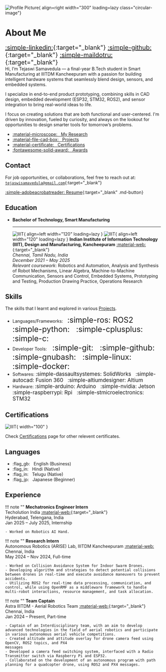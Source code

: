 <style>
    .circular-image {
      border-radius: 50%;
      object-fit: cover;
    }
  </style>

![Profile Picture](assets/images/image.jpeg){ align=right width="300" loading=lazy class="circular-image"}

# **About Me**
<span style="font-size:20px;"> [:simple-linkedin:](https://www.linkedin.com/in/tejaswisamavedula/){:target="_blank"} 
[:simple-github:](https://github.com/tejaswisam){:target="_blank"} [:simple-maildotru:](mailto:tejaswisamavedula@gmail.com){:target="_blank"}
</span>
<br>
Hi, I’m Tejaswi Samavedula — a final-year B.Tech student in Smart Manufacturing at IIITDM Kancheepuram with a passion for building intelligent hardware systems that seamlessly blend design, sensors, and embedded systems. 

I specialize in end-to-end product prototyping, combining skills in CAD design, embedded development (ESP32, STM32, ROS2), and sensor integration to bring real-world ideas to life.

I focus on creating solutions that are both functional and user-centered. I'm driven by innovation, fueled by curiosity, and always on the lookout for opportunities to design smarter tools for tomorrow’s problems.

<div class="grid cards" markdown>

- [:material-microscope: &nbsp; My Research](research/index.md)
- [:material-file-cad-box: &nbsp; Projects](projects/index.md)
- [:material-certificate: &nbsp; Certifications](certifications/index.md)
- [:fontawesome-solid-award: &nbsp; Awards](awards/index.md)

</div>

## Contact

For job opportunities, or collaborations, feel free to reach out at: [`tejaswisamavedula@gmail.com`](mailto:tejaswisamavedula@gmail.com){:target="_blank"}

[:simple-adobeacrobatreader: Resume](https://drive.google.com/file/d/18lmua5U4lJaFE4kJ-WC0IggoODxIKAZR/view?usp=sharing){:target="_blank" .md-button}

## Education
<div class="grid cards" markdown>

-   **Bachelor of Technology, Smart Manufacturing**

    ---

    ![IIIT](assets/images/Insignia.png#only-light){ align=left width="120" loading=lazy }
    ![IIIT](assets/images/Insignia_W.png#only-dark){ align=left width="120" loading=lazy }
    **Indian Institute of Information Technology (IIIT), Design and Manufacturing, Kancheepuram** [:material-web:](https://www.iiitdm.ac.in/){:target="_blank"}
    <br>
    *Chennai, Tamil Nadu, India*
    <br>
    *December 2021 – May 2025*
    <br>
    *Relevant coursework*: Robotics and Automation, Analysis and Synthesis of Robot Mechanisms, Linear Algebra, Machine-to-Machine Communication, Sensors and Control, Embedded Systems, Prototyping and Testing, Production Drawing Practice, Operations Research

</div>

## Skills
The skills that I learnt and explored in various [Projects](projects/index.md).

<div class="grid cards" markdown>

- Languages/Frameworks:<span style="font-size:25px;">&nbsp; :simple-ros: ROS2 &nbsp; :simple-python: &nbsp; :simple-cplusplus: &nbsp; :simple-c:</span>
- Developer Tools: <span style="font-size:25px;"> &nbsp; :simple-git: &nbsp; :simple-github: &nbsp; :simple-gnubash: &nbsp; :simple-linux: &nbsp; :simple-docker:</span>
- Softwares: <span style="font-size:17px;"> :simple-dassaultsystemes: SolidWorks &nbsp; :simple-autocad: Fusion 360 &nbsp; :simple-altiumdesigner: Altium </span>
- Hardware: <span style="font-size:17px;">:simple-arduino: Arduino &nbsp; :simple-nvidia: Jetson &nbsp; :simple-raspberrypi: Rpi &nbsp; :simple-stmicroelectronics: STM32 </span>

</div>

## Certifications
![IIIT](assets/images/CSWA.png){ width="100" }

Check [Certifications](certifications/index.md) page for other relevent certificates.

## Languages
<div class="grid cards" markdown>

- :flag_gb: &nbsp; English (Business)
- :flag_in: &nbsp; Hindi (Native)
- :flag_in: &nbsp; Telugu (Native)
- :flag_jp: &nbsp; Japanese (Beginner)

</div>

## Experience
!!! note ""
    **Mechatronics Engineer Intern**
    <br>
    Techolution India [:material-web:](https://www.techolution.com/){:target="_blank"}
    <br> 
    Hyderabad, Telengana, India
    <br>
    Jan 2025 – July 2025, Internship
    <br>

    - Worked on Robotics AI Hand.

!!! note ""
    **Research Intern**
    <br>
    Autonomous Robotics (ARISE) Lab, IIITDM Kancheepuram [:material-web:](research/index.md)
    <br> 
    Chennai, India
    <br>
    May 2024 – Nov 2024, Full-time
    <br>

    - Worked on Collision Avoidance System for Indoor Swarm Drones.
    - Developing algorithm and strategies to detect potential collisions between drones in real-time and execute avoidance maneuvers to prevent accidents.
    - Utilizing ROS2 for real-time data processing, communication, and control, while using OpenRMF as a middleware framework to handle multi-robot interactions, resource management, and task allocation.

!!! note ""
    **Team Captain**
    <br>
    Astra IIITDM - Aerial Robotics Team [:material-web:](https://www.linkedin.com/company/astra-iiitdm/){:target="_blank"}
    <br> 
    Chennai, India
    <br> 
    Jan 2024 – Present, Part-time
    <br>

    - Captain of an Interdisciplinary team, with an aim to develop advanced technologies in the field of aerial robotics and participate in various autonomous aerial vehicle competitions.
    - Created altitude and attitude overlay for drone camera feed using OpenCV, ROS2 topics, and PX4
    messages
    - Developed a camera feed switching system, interfaced with a Radio Transmitter switch via Raspberry Pi and ESP32.
    - Collaborated on the development of an autonomous program with path planning for a quadcopter drone, using ROS2 and PX4 messages.
